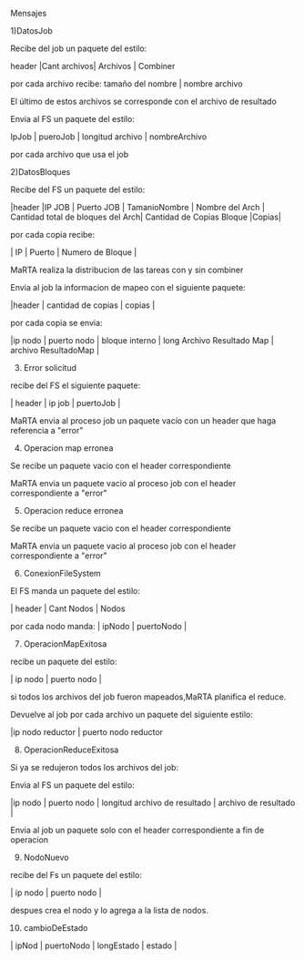 Mensajes

1)DatosJob

Recibe del job un paquete del estilo:

 header |Cant archivos| Archivos | Combiner

por cada archivo recibe: tamaño del nombre | nombre archivo

El último de estos archivos se corresponde con el archivo de resultado

Envia al FS un paquete del estilo:

IpJob | pueroJob | longitud archivo | nombreArchivo


por cada archivo que usa el job


2)DatosBloques

Recibe del FS un paquete del estilo:

|header |IP JOB | Puerto JOB | TamanioNombre | Nombre del Arch | Cantidad total de bloques del Arch| Cantidad de Copias Bloque |Copias|

por cada copia recibe: 

| IP | Puerto | Numero de Bloque |

MaRTA realiza la distribucion de las tareas con y sin combiner

Envia al job la informacion de mapeo con el siguiente paquete:

|header | cantidad de copias | copias |

por cada copia se envia:

|ip nodo | puerto nodo | bloque interno | long Archivo Resultado Map | archivo ResultadoMap |


3) Error solicitud

recibe del FS el siguiente paquete:

| header | ip job | puertoJob |

MaRTA envia al proceso job un paquete vacío con un header que haga referencia a "error"

4) Operacion map erronea

Se recibe un paquete vacio con el header correspondiente

MaRTA envia un paquete vacio al proceso job con el header correspondiente a "error"

5) Operacion reduce erronea

Se recibe un paquete vacio con el header correspondiente

MaRTA envia un paquete vacio al proceso job con el header correspondiente a "error"

6) ConexionFileSystem

El FS manda un paquete del estilo:

| header | Cant Nodos | Nodos

por cada nodo manda: | ipNodo | puertoNodo |

7) OperacionMapExitosa

recibe un paquete del estilo:

| ip nodo | puerto nodo |

si todos los archivos del job fueron mapeados,MaRTA planifica el reduce.

Devuelve al job por cada archivo un paquete del siguiente estilo:

|ip nodo reductor | puerto nodo reductor 

8) OperacionReduceExitosa

Si ya se redujeron todos los archivos del job:

Envia al FS un paquete del estilo:

|ip nodo | puerto nodo | longitud archivo de resultado | archivo de resultado |

Envia al job un paquete solo con el header correspondiente a fin de operacion


9) NodoNuevo

recibe del Fs un paquete del estilo:

| ip nodo | puerto nodo | 

despues crea el nodo y lo agrega a la lista de nodos.

10) cambioDeEstado

| ipNod | puertoNodo | longEstado | estado |
